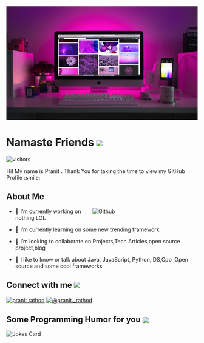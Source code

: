 <div align="center">
<img width="100%" height = "300px" src="https://raw.githubusercontent.com/pranitrathod/R-Notes/main/pexels-photo-1779487.jpeg" alt="cover" />
</div>

<h1> Namaste Friends <img src = "https://raw.githubusercontent.com/MartinHeinz/MartinHeinz/master/wave.gif" width = 50px> </h1>
<p align='center'>

![visitors](https://visitor-badge.glitch.me/badge?page_id=pranitrathod.pranitrathod)

</p>
<div size='20px'> Hi! My name is Pranit . Thank You for taking the time to view my GitHub Profile :smile: 
</div>

<h2> About Me <!---<img src = "" width = 100px>---></h2>

<img width="55%" align="right" alt="Github" src="https://encrypted-tbn0.gstatic.com/images?q=tbn:ANd9GcS_DINufd40iCcjOgKwa4YlwUZ-_GSx4uKFVg&usqp=CAU" />


- 🔭 I’m currently working on nothing LOL

- 🌱 I’m currently learning on some new trending framework 

- 👯 I’m looking to collaborate on Projects,Tech Articles,open source project,blog  

- 💬 I like to know or talk about Java, JavaScript, Python, DS,Cpp ,Open source and some cool frameworks  

<!-- <h2> Skills <img src = "https://media2.giphy.com/media/QssGEmpkyEOhBCb7e1/giphy.gif?cid=ecf05e47a0n3gi1bfqntqmob8g9aid1oyj2wr3ds3mg700bl&rid=giphy.gif" width = 32px> </h2>
<a href= https://github.com/pranitrathod?tab=repositories&q=&type=&language=java&sort= > <img width ='25px' src ='https://raw.githubusercontent.com/rahulbanerjee26/githubAboutMeGenerator/main/icons/java.svg'> </a>
 <a href= https://github.com/pranitrathod?tab=repositories&q=&type=&language=python&sort= > <img width ='25px' src ='https://raw.githubusercontent.com/rahulbanerjee26/githubAboutMeGenerator/main/icons/python.svg'> </a>
<a href= https://github.com/pranitrathod?tab=repositories&q=&type=&language=javascript&sort= > <img width ='25px' src ='https://raw.githubusercontent.com/rahulbanerjee26/githubAboutMeGenerator/main/icons/javascript.svg'> </a>
<a href= https://github.com/pranitrathod?tab=repositories&q=&type=&language=c&sort= > <img width ='25px' src ='https://raw.githubusercontent.com/rahulbanerjee26/githubAboutMeGenerator/main/icons/c.svg'> </a>
<a href= https://github.com/pranitrathod?tab=repositories&q=&type=&language=cpp&sort= > <img width ='25px' src ='https://raw.githubusercontent.com/rahulbanerjee26/githubAboutMeGenerator/main/icons/cpp.svg'> </a>
 <a href= https://github.com/pranitrathod?tab=repositories&q=&type=&language=php&sort= > <img width ='25px' src ='https://raw.githubusercontent.com/rahulbanerjee26/githubAboutMeGenerator/main/icons/php.svg'> </a>
<a href= https://github.com/pranitrathod?tab=repositories&q=&type=&language=css&sort= > <img width ='25px' src ='https://raw.githubusercontent.com/rahulbanerjee26/githubAboutMeGenerator/main/icons/css.svg'> </a>
 <a href= https://github.com/pranitrathod?tab=repositories&q=&type=&language=firebase&sort= > <img width ='25px' src ='https://raw.githubusercontent.com/rahulbanerjee26/githubAboutMeGenerator/main/icons/firebase.svg'> </a>
 <a href= https://github.com/pranitrathod?tab=repositories&q=&type=&language=bootstrap&sort= > <img width ='25px' src ='https://raw.githubusercontent.com/rahulbanerjee26/githubAboutMeGenerator/main/icons/bootstrap.svg'> </a>
<a href= https://github.com/pranitrathod?tab=repositories&q=&type=&language=android&sort= > <img width ='25px' src ='https://raw.githubusercontent.com/rahulbanerjee26/githubAboutMeGenerator/main/icons/android.svg'> </a>
  <a href= https://github.com/pranitrathod?tab=repositories&q=&type=&language=xd&sort= > <img width ='25px' src ='https://raw.githubusercontent.com/rahulbanerjee26/githubAboutMeGenerator/main/icons/xd.svg'> </a>
   -->
<h2> Connect with me <img src='https://raw.githubusercontent.com/ShahriarShafin/ShahriarShafin/main/Assets/handshake.gif' width="100px"> </h2>
<p align="left">
<a href="https://www.facebook.com/pranit.rathod.585/" target="blank"><img align="center" src="https://raw.githubusercontent.com/rahuldkjain/github-profile-readme-generator/master/src/images/icons/Social/facebook.svg" alt="pranit rathod" height="30" width="40" /></a>
<a href="https://instagram.com/@pranit._rathod" target="blank"><img align="center" src="https://raw.githubusercontent.com/rahuldkjain/github-profile-readme-generator/master/src/images/icons/Social/instagram.svg" alt="@pranit._rathod" height="30" width="40" /></a>
</p>

 <h2> Some Programming Humor for you <img align ='center' src='https://media2.giphy.com/media/UQDSBzfyiBKvgFcSTw/giphy.gif?cid=ecf05e47p3cd513axbek3f56ti3jzizq8hincw20jauyyfyw&rid=giphy.gif' width = '32px'></h2>

![Jokes Card](https://readme-jokes.vercel.app/api?theme=default)
